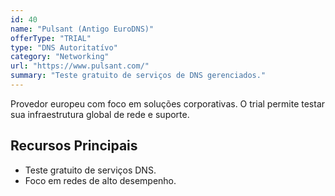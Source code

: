 ```yaml
---
id: 40
name: "Pulsant (Antigo EuroDNS)"
offerType: "TRIAL"
type: "DNS Autoritatívo"
category: "Networking"
url: "https://www.pulsant.com/"
summary: "Teste gratuito de serviços de DNS gerenciados."
---
```


Provedor europeu com foco em soluções corporativas. O trial permite testar sua infraestrutura global de rede e suporte.

## Recursos Principais

- Teste gratuito de serviços DNS.
- Foco em redes de alto desempenho.
